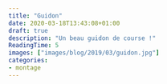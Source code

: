```yaml
---
title: "Guidon"
date: 2020-03-18T13:43:08+01:00
draft: true
description: "Un beau guidon de course !"
ReadingTime: 5
images: ["images/blog/2019/03/guidon.jpg"]
categories:
- montage
---
```


